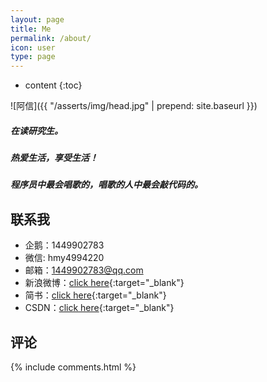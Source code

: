 ```yaml
---
layout: page
title: Me
permalink: /about/
icon: user
type: page
---
```


* content
{:toc}


![阿信]({{ "/asserts/img/head.jpg" | prepend: site.baseurl }})

##### 在读研究生。
##### 热爱生活，享受生活！
##### 程序员中最会唱歌的，唱歌的人中最会敲代码的。

## 联系我

* 企鹅：1449902783
* 微信: hmy4994220
* 邮箱：1449902783@qq.com
* 新浪微博：[click here](http://weibo.com/{{site.weibo_username}}){:target="_blank"}
* 简书：[click here](https://www.jianshu.com/u/ef21221a874d){:target="_blank"}
* CSDN：[click here](https://blog.csdn.net/sinat_32323511){:target="_blank"}
## 评论
{% include comments.html %}
